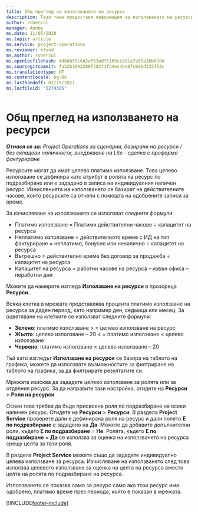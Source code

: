 ```yaml
---
title: Общ преглед на използването на ресурси
description: Тази тема предоставя информация за използването на ресурси в Project Operations.
author: ruhercul
manager: Annbe
ms.date: 11/05/2020
ms.topic: article
ms.service: project-operations
ms.reviewer: kfend
ms.author: ruhercul
ms.openlocfilehash: 4d66b5fc642ef53adf1169ce891a7a5fa26b07d6
ms.sourcegitcommit: fa32b1893286f20271fa4ec4be8fc68bd135f53c
ms.translationtype: HT
ms.contentlocale: bg-BG
ms.lasthandoff: 02/15/2021
ms.locfileid: "5279305"
---
```

# <a name="resource-utilization-overview"></a>Общ преглед на използването на ресурси

_**Отнася се за:** Project Operations за сценарии, базирани на ресурси / без складови наличности, внедряване на Lite - сделка с проформа фактуриране_

Ресурсите могат да имат целево платимо използване. Това целево използване се дефинира като атрибут в ролята на ресурс по подразбиране или е зададено в записа на индивидуалния наличен ресурс. Изчисленията на използването се базират на действителните часове, които ресурсите са отчели с помощта на одобрените записи за време.

За изчисляване на използването се използват следните формули:

  - Платимо използване = Платими действителни часове ÷ капацитет на ресурса
  - Неплатимо използване = действителното време с ИД на тип фактуриране = неплатимо, бонусно или неналично ÷ капацитет на ресурса
  - Вътрешно = действително време без договор за продажба ÷ капацитет на ресурса
  - Капацитет на ресурса = работни часове на ресурса – извън офиса – неработни дни

Можете да намерите изгледа **Използване на ресурси** в прозореца **Ресурси**.

Всяка клетка в мрежата представлява процента платимо използване на ресурса за даден период, като например ден, седмица или месец. За оцветяване на клетките се използват следните формули:

  - **Зелено**: платимо използване > = целево използване на ресурс
  - **Жълто**: целево използване – 20 < = платимо използване < целево използване
  - **Червено**: платимо използване < целево използване – 20

Тъй като изгледът **Използване на ресурси** се базира на таблото на графика, можете да използвате възможностите за филтриране на таблото на графика, за да филтрирате резултатите си.

Мрежата изисква да зададете целево използване за ролята или за отделния ресурс. За да направите тази настройка, отидете на **Ресурси** > **Роли на ресурси**.

Освен това трябва да бъде присвоена роля по подразбиране на всеки наличен ресурс. Отидете на **Ресурси** > **Ресурси**. В раздела **Project Service** проверете дали е дефинирана роля на ресурс и дали полето **Е по подразбиране** е зададено на **Да**. Можете да добавите допълнителни роли, където **Е по подразбиране** = **Не**. Ролята, където **Е по подразбиране** = **Да** се използва за оценка на използването на ресурса срещу целта за тази роля.

В раздела **Project Service** можете също да зададете индивидуално целева използване за ресурса. Изчисляване на използването след това използва целевото използване за оценка на целта на ресурса вместо целта на ролята по подразбиране на ресурса.

Използването се показва само за ресурс само ако този ресурс има одобрено, платимо време през периода, който е показан в мрежата.


[!INCLUDE[footer-include](../includes/footer-banner.md)]